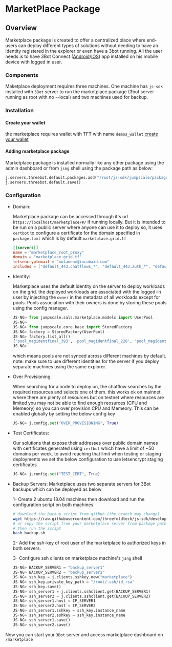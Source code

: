 # MarketPlace Package

## Overview

Marketplace package is created to offer a centralized place where end-users can deploy different types of solutions without needing to have an identity registered in the explorer or even have a 3bot running. All the user needs is to have 3Bot Connect ([Android](https://play.google.com/store/apps/details?id=org.jimber.threebotlogin&hl=en)/[IOS](https://apps.apple.com/us/app/3bot-connect/id1459845885)) app installed on his mobile device with logged in user.

### Components

Maketplace deployment requires three machines. One machine has `js-sdk` installed with `3Bot` server to run the marketplace package (3bot server running as root with no --local) and two machines used for backup.

### Installation

#### Create your wallet

the marketplace requires wallet with TFT with name `demos_wallet` [create your wallet](https://github.com/threefoldtech/js-sdk/blob/development/docs/wiki/tutorials/add_funds_to_wallet.md#from-js-ng-shell-advanced)

#### Adding marketplace package
Marketplace package is installed normally like any other package using the admin dashboard or from `jsng` shell using the package path as below:

```python
j.servers.threebot.default.packages.add("/root/js-sdk/jumpscale/packages/marketplace/")
j.servers.threebot.default.save()
```

### Configuration

- Domain:

    Marketplace package can be accessed through it's url `https://localhost/marketplace/#/` if running locally. But it is intended to be run on a public server where anyone can use it to deploy so, it uses `certbot` to configure a certificate for the domain specified in `package.toml` which is by default `marketplace.grid.tf`

    ```toml
    [[servers]]
    name = "marketplace_root_proxy"
    domain = "marketplace.grid.tf"
    letsencryptemail = "motaweam@incubaid.com"
    includes = ["default_443.chatflows_*", "default_443.auth_*", "default_443.marketplace*"]

    ```

- Identity:

    Marketplace uses the default identity on the server to deploy workloads on the grid. the deployed workloads are associated with the logged-in user by injecting the `owner` in the metadata of all workloads except for pools. Pools association with their owners is done by storing these pools using the config manager.

    ```python
    JS-NG> from jumpscale.sals.marketplace.models import UserPool
    JS-NG>
    JS-NG> from jumpscale.core.base import StoredFactory
    JS-NG> factory = StoredFactory(UserPool)
    JS-NG> factory.list_all()
    {'pool_magidentfinal_393', 'pool_magidentfinal_228', 'pool_magidentfinal_242', 'pool_magidentfinal_231'}
    JS-NG>
    ```

    which means pools are not synced across different machines by default.
    note: make sure to use different identities for the server if you deploy separate machines using the same explorer.

- Over Provisioning:

    When searching for a node to deploy on, the chatflow searches by the required resources and selects one of them. this works ok on mainnet where there are plenty of resources but on testnet where resources are limited you may not be able to find enough reosurces (CPU and Memeory) so you can over provision CPU and Memeory. This can be enabled globally by setting the below config key

    ```python
    JS-NG> j.config.set("OVER_PROVISIONING", True)
    ```

- Test Certificates:

    Our solutions that expose their addresses over public domain names with certificates generated using `certbot` which have a limit of ~50 domains per week. to avoid reaching that limit when testing or staging deployments we set the below configuration to use letsencrypt staging certificates

    ```python
    JS-NG> j.config.set("TEST_CERT", True)
    ```

- Backup Servers:
    Marketplace uses two separate servers for 3Bot backups which can be deployed as below

    1- Create 2 ubuntu 18.04 machines then download and run the configuration script on both machines

    ```bash
    # download the backup script from github (the branch may change)
    wget https://raw.githubusercontent.com/threefoldtech/js-sdk/development_capacitypool/jumpscale/packages/marketplace/scripts/backup.sh
    # or copy the script from your marketplace server from package path jumpscale/packages/marketplace/scripts/backup.sh to both backup servers
    # then run the script
    bash backup.sh
    ```

    2- Add the ssh-key of root user of the marketplace to authorized keys in both servers.

    3- Configure ssh clients on marketplace machine's `jsng` shell

    ```python
    JS-NG> BACKUP_SERVER1 = "backup_server1"
    JS-NG> BACKUP_SERVER2 = "backup_server2"
    JS-NG> ssh_key = j.clients.sshkey.new("marketplace")
    JS-NG> ssh_key.private_key_path = "/root/.ssh/id_rsa"
    JS-NG> ssh_key.save()
    JS-NG> ssh_server1 = j.clients.sshclient.get(BACKUP_SERVER1)
    JS-NG> ssh_server2 = j.clients.sshclient.get(BACKUP_SERVER2)
    JS-NG> ssh_server1.host = IP_SERVER1
    JS-NG> ssh_server2.host = IP_SERVER2
    JS-NG> ssh_server1.sshkey = ssh_key.instance_name
    JS-NG> ssh_server2.sshkey = ssh_key.instance_name
    JS-NG> ssh_server1.save()
    JS-NG> ssh_server2.save()
    ```


Now you can start your `3Bot` server and access marketplace dashboard on `/marketplace`

